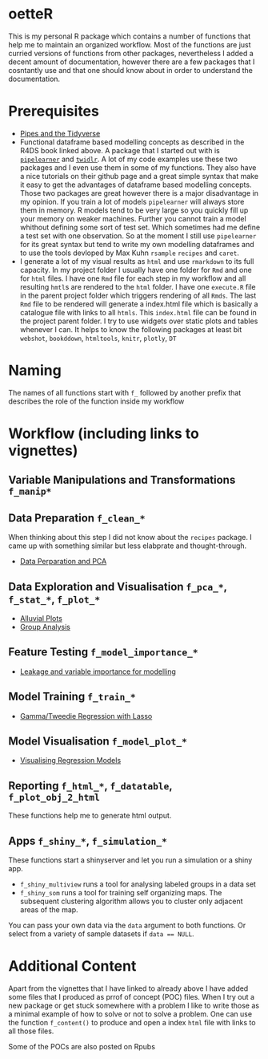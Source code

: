 # oetteR

This is my personal R package which contains a number of functions that help me to maintain an organized workflow. Most of the functions
are just curried versions of functions from other packages, nevertheless I added a decent amount of documentation, however there are
a few packages that I cosntantly use and that one should know about in order to understand the documentation.

# Prerequisites

- [Pipes and the Tidyverse](http://r4ds.had.co.nz/)
- Functional dataframe based modelling concepts as described in the R4DS book linked above. A package that I started out with is 
 [`pipelearner`](https://github.com/drsimonj/pipelearner) and  [`twidlr`](https://github.com/drsimonj/twidlr). A lot of my code 
 examples use these two packages and I even use them in some of my functions. They also have a nice tutorials on their github page and a great simple syntax that make it easy to get the advantages of dataframe based modelling concepts. Those two packages are great however there is a major disadvantage in my opinion.
 If you train a lot of models `pipelearner` will always store them in memory. R models tend to be very large so you quickly fill up 
 your memory on weaker machines. Further you cannot train a model whithout defining some sort of test set. Which sometimes had me define
 a test set with one observation. So at the moment I still use `pipelearner` for its great syntax but tend to write my own modelling
 dataframes and to use the tools devloped by Max Kuhn `rsample` `recipes` and `caret`.
 - I generate a lot of my visual results as `html` and use `rmarkdown` to its full capacity. In my project folder I usually have
 one folder for `Rmd` and one for `html` files. I have one `Rmd` file for each step in my workflow and all resulting `hmtl`s are
 rendered to the `html` folder. I have one `execute.R` file in the parent project folder which triggers rendering of all `Rmds`.
 The last `Rmd` file to be rendered will generate a index.html file which is basically a catalogue file with links to all `htmls`.
 This `index.html` file can be found in the project parent folder. I try to use widgets over static plots and tables whenever I can.
 It helps to know the following packages at least bit `webshot`, `bookddown`, `htmltools`, `knitr`, `plotly`, `DT`

# Naming

The names of all functions start with `f_` followed by another prefix that describes the role of the function inside my workflow

# Workflow (including links to vignettes)

## Variable Manipulations and Transformations `f_manip*`

## Data Preparation `f_clean_*`

When thinking about this step I did not know about the `recipes` package. I came up with something similar but less elabprate and 
thought-through. 

- [Data Perparation and PCA](http://rpubs.com/erblast/365505)

## Data Exploration and Visualisation `f_pca_*`, `f_stat_*`, `f_plot_*`

- [Alluvial Plots](http://rpubs.com/erblast/365703)
- [Group Analysis](http://rpubs.com/erblast/366964)


## Feature Testing `f_model_importance_*`

- [Leakage and variable importance for modelling](http://rpubs.com/erblast/366422)

## Model Training `f_train_*`

- [Gamma/Tweedie Regression with Lasso](http://rpubs.com/erblast/366619)

## Model Visualisation `f_model_plot_*`

- [Visualising Regression Models](http://rpubs.com/erblast/365705)

## Reporting `f_html_*`, `f_datatable`, `f_plot_obj_2_html`

These functions help me to generate html output.

## Apps `f_shiny_*`, `f_simulation_*`

These functions start a shinyserver and let you run a simulation or a shiny app.

- `f_shiny_multiview` runs a tool for analysing labeled groups in a data set  
- `f_shiny_som` runs a tool for training self organizing maps. The subsequent clustering algorithm allows you to cluster only adjacent areas of the map.  

You can pass your own data via the `data` argument to both functions. Or select from a variety of sample datasets if `data == NULL`.

# Additional Content

Apart from the vignettes that I have linked to already above I have added some files that I produced as prrof of concept (POC) files.
When I try out a new package or get stuck somewhere with a problem I like to write those as a minimal example of how to solve or not to solve a problem. One can use the function `f_content()` to produce and open a index `html` file with links to all those files.

Some of the POCs are also posted on Rpubs




